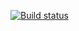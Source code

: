 [![Build status](https://ci.appveyor.com/api/projects/status/21dx202g53mcnxmv?svg=true)](https://ci.appveyor.com/project/alexkv2602/api-ci-auto)
